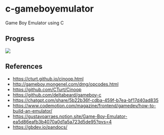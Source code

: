 # c-gameboyemulator
Game Boy Emulator using C

## Progress

![](https://geps.dev/progress/25)

## References
* https://cturt.github.io/cinoop.html
* http://gameboy.mongenel.com/dmg/opcodes.html
* https://github.com/CTurt/Cinoop
* https://github.com/deltabeard/gameboy-c
* https://chatgpt.com/share/5b22b36f-cdba-459f-b7ea-bf17d40ad835
* https://www.codemotion.com/magazine/frontend/gamedev/how-to-build-an-emulator/
* https://gustavoarraes.notion.site/Game-Boy-Emulator-ea5d86eafb3b4070a0d1a5a723d5de95?pvs=4
* https://gbdev.io/pandocs/
